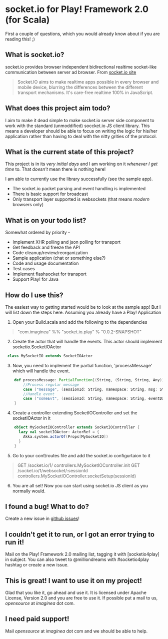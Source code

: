 # socket.io for Play! Framework 2.0 (for Scala)

First a couple of questions, which you would already know about if you are reading this! ;)

## What is socket.io?

socket.io provides browser independent bidirectional realtime socket-like communication between server ad browser.
From [socket.io site](http://socket.io/)
>
> Socket.IO aims to make realtime apps possible in every browser and mobile device, blurring the differences between the different transport mechanisms. It's care-free realtime 100% in JavaScript.
>

## What does this project aim todo?

I aim to make it dead simple to make socket.io server side component to work with the standard (unmoddified) soccket.io JS client library.
This means a developer should be able to focus on writing the logic for his/her application rather than having to deal with the nitty grities of the protocol.

## What is the current state of this project?

This project is in its *very initial days* and I am working on it *whenever I get time* to. That *doesn't* mean there is nothing here!

I am able to currently use the library successfully (see the sample app).

* The socket.io packet parsing and event handling is implemented
* There is basic support for broadcast
* Only transport layer supported is websockets (that means *modern* browsers only)

## What is on your todo list?

Somewhat ordered by priority -

* Implement XHR polling and json polling for transport
* Get feedback and freeze the API
* Code cleanup/review/reorganization
* Sample application (chat or something else?)
* Code and usage documentation
* Test cases
* Implement flashsocket for transport
* Support Play! for Java

## How do I use this?

The easiest way to getting started would be to look at the sample app! But I will list down the steps here. Assuming you already have a Play! Application

1. Open your Build.scala and add the following to the dependencies

>
> "com.imaginea" %% "socket.io.play" % "0.0.2-SNAPSHOT"
>

2. Create the actor that will handle the events. This actor should implement socketio.SocketIOActor

```scala
 class MySocketIO extends SocketIOActor
```

3. Now, you need to implement the partial function, 'processMessage' which will handle the event.

```scala
    def processMessage: PartialFunction[(String, (String, String, Any)), Unit] = {
        //Process regular message
        case ("message", (sessionId: String, namespace: String, msg: String)) => { ... }
        //Handle event
        case ("someEvt", (sessionId: String, namespace: String, eventData: JsValue)) => { ... }
    }
```


4. Create a controller extending SocketIOController and set the socketIOActor in it

```scala
    object MySocketIOController extends SocketIOController {
      lazy val socketIOActor: ActorRef = {
        Akka.system.actorOf(Props[MySocketIO])
      }
    }
```

5. Go to your conf/routes file and add the socket.io configurtaion to it

>
>  GET     /socket.io/1/                          controllers.MySocketIOController.init
>  GET     /socket.io/1/websocket/:sessionId      controllers.MySocketIOController.socketSetup(sessionId)
>

6. You are all set! Now you can start using socket.io JS client as you normally would.

## I found a bug! What to do?

Create a new issue in [github issues](https://github.com/rohit-tingendab/socket.io.play/issues)!

## I couldn't get it to run, or I got an error trying to run it!

Mail on the Play! Framework 2.0 mailing list, tagging it with [socketio4play] in subject. You can also tweet to @milliondreams with #socketio4play hashtag or create a new issue.

## This is great! I want to use it on my project!

Glad that you like it, go ahead and use it. It is licensed under Apache License, Version 2.0 and you are free to use it. If possible put a mail to us, *opensource* at *imaginea* dot com.

## I need paid support!

Mail *opensource* at *imaginea* dot com and we should be able to help.



